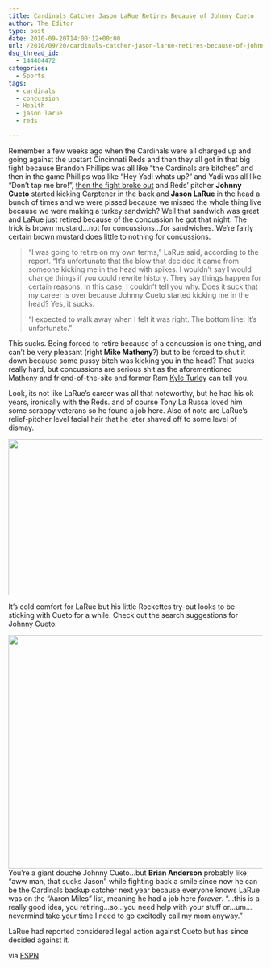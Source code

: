 ```yaml
---
title: Cardinals Catcher Jason LaRue Retires Because of Johnny Cueto
author: The Editor
type: post
date: 2010-09-20T14:00:12+00:00
url: /2010/09/20/cardinals-catcher-jason-larue-retires-because-of-johnny-cueto/
dsq_thread_id:
  - 144404472
categories:
  - Sports
tags:
  - cardinals
  - concussion
  - Health
  - jason larue
  - reds

---
```

Remember a few weeks ago when the Cardinals were all charged up and going against the upstart Cincinnati Reds and then they all got in that big fight because Brandon Phillips was all like &#8220;the Cardinals are bitches&#8221; and then in the game Phillips was like &#8220;Hey Yadi whats up?&#8221; and Yadi was all like &#8220;Don&#8217;t tap me bro!&#8221;, <a href="http://punchingkitty.com/2010/08/11/whos-a-little-bitch-now-asshole-7-notes-for-the-brandon-phillips-hangover/" target="_blank">then the fight broke out</a> and Reds&#8217; pitcher **Johnny Cueto** started kicking Carptener in the back and **Jason LaRue** in the head a bunch of times and we were pissed because we missed the whole thing live because we were making a turkey sandwich? Well that sandwich was great and LaRue just retired because of the concussion he got that night. The trick is brown mustard&#8230;not for concussions&#8230;for sandwiches. We&#8217;re fairly certain brown mustard does little to nothing for concussions.

> &#8220;I was going to retire on my own terms,&#8221; LaRue said, according to the report. &#8220;It&#8217;s unfortunate that the blow that decided it came from someone kicking me in the head with spikes. I wouldn&#8217;t say I would change things if you could rewrite history. They say things happen for certain reasons. In this case, I couldn&#8217;t tell you why. Does it suck that my career is over because Johnny Cueto started kicking me in the head? Yes, it sucks.
> 
> &#8220;I expected to walk away when I felt it was right. The bottom line: It&#8217;s unfortunate.&#8221;

This sucks. Being forced to retire because of a concussion is one thing, and can&#8217;t be very pleasant (right **Mike Matheny**?) but to be forced to shut it down because some pussy bitch was kicking you in the head? That sucks really hard, but concussions are serious shit as the aforementioned Matheny and friend-of-the-site and former Ram <a href="http://punchingkitty.com/2009/09/18/kyle-turley-talks-to-punching-kitty-about-music-and-brain-injuries/" target="_blank">Kyle Turley</a> can tell you.

Look, its not like LaRue&#8217;s career was all that noteworthy, but he had his ok years, ironically with the Reds. and of course Tony La Russa loved him some scrappy veterans so he found a job here. Also of note are LaRue&#8217;s relief-pitcher level facial hair that he later shaved off to some level of dismay.

[<img class="aligncenter size-full wp-image-6898" title="jason_larue" src="http://media.punchingkitty.com/wordpress/2010/09/jason_larue.jpg" alt="" width="600" height="310" />][1]

It&#8217;s cold comfort for LaRue but his little Rockettes try-out looks to be sticking with Cueto for a while. Check out the search suggestions for Johnny Cueto:

[<img class="aligncenter size-full wp-image-6896" title="google_johnny_cueto" src="http://media.punchingkitty.com/wordpress/2010/09/google_johnny_cueto.png" alt="" width="536" height="463" />][2]You&#8217;re a giant douche Johnny Cueto&#8230;but **Brian Anderson** probably like &#8220;aww man, that sucks Jason&#8221; while fighting back a smile since now he can be the Cardinals backup catcher next year because everyone knows LaRue was on the &#8220;Aaron Miles&#8221; list, meaning he had a job here _forever_. &#8220;&#8230;this is a really good idea, you retiring&#8230;so&#8230;you need help with your stuff or&#8230;um&#8230;nevermind take your time I need to go excitedly call my mom anyway.&#8221;

LaRue had reported considered legal action against Cueto but has since decided against it.

via <a href="http://sports.espn.go.com/mlb/news/story?id=5592023" target="_blank">ESPN</a>

 [1]: http://media.punchingkitty.com/wordpress/2010/09/jason_larue.jpg
 [2]: http://media.punchingkitty.com/wordpress/2010/09/google_johnny_cueto.png